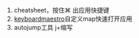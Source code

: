 1. cheatsheet，按住⌘ 出应用快捷键
2. [keyboardmaestro](https://www.keyboardmaestro.com/main/)自定义map快速打开应用
3. autojump工具 j+缩写
